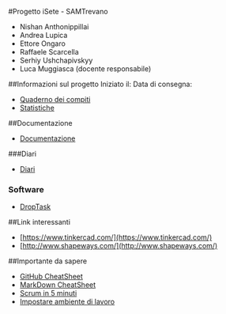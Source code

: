 #Progetto iSete - SAMTrevano
- Nishan Anthonippillai
- Andrea Lupica
- Ettore Ongaro
- Raffaele Scarcella
- Serhiy Ushchapivskyy
- Luca Muggiasca (docente responsabile)

##Informazioni sul progetto
Iniziato il:
Data di consegna:

  - [Quaderno dei compiti](Documentazione/0_qdc_p3_iSete.md)
  - [Statistiche](https://bitdeli.com/LuMug)

##Documentazione
  - [Documentazione](Documentazione/0_Documentazione.md)

###Diari
  - [Diari](Documentazione/Diari/)


### Software
  - [DropTask](https://www.droptask.com)

##Link interessanti
  - [https://www.tinkercad.com/](https://www.tinkercad.com/)
  - [http://www.shapeways.com/](http://www.shapeways.com/)



##Importante da sapere
- [GitHub CheatSheet](Guide/github-cheatsheet.pdf)
- [MarkDown CheatSheet](Guide/markdownCheatSheet.md)
- [Scrum in 5 minuti](Guide/Scrum_in_5_min.pdf)
- [Impostare ambiente di lavoro](Guide/ImpostareAmbienteLavoro.md)
